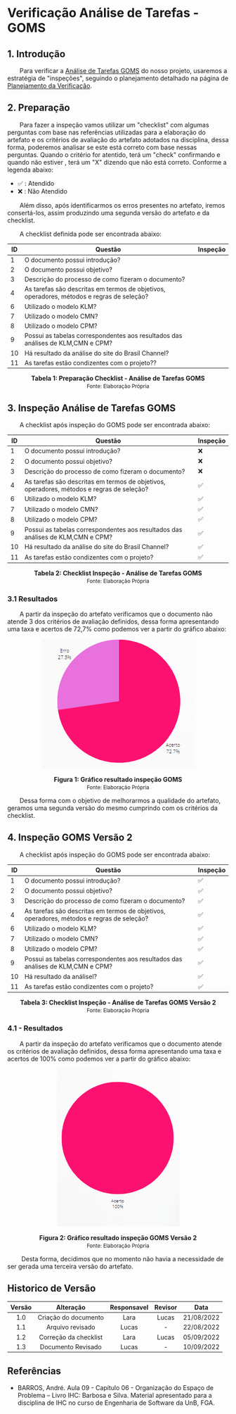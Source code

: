 # Verificação Análise de Tarefas - GOMS

## 1. Introdução

&emsp;&emsp;Para verificar a [Análise de Tarefas GOMS](../../analiseRequisitos/AnaliseDeTarefas/analiseTarefa_Goms.md) do nosso projeto, usaremos a estratégia de "inspeções", seguindo o planejamento detalhado na página de [Planejamento da Verificação](../verificacao/planejamento.md).

## 2. Preparação

&emsp;&emsp;Para fazer a inspeção vamos utilizar um "checklist" com algumas perguntas com base nas referências utilizadas para a elaboração do artefato e os critérios de avaliação do artefato adotados na disciplina, dessa forma, poderemos analisar se este está correto com base nessas perguntas. Quando o critério for atentido, terá um "check" confirmando e quando não estiver , terá um "X" dizendo que não está correto. Conforme a legenda abaixo:

- ✅ : Atendido
- ❌ : Não Atendido

&emsp;&emsp;Além disso, após identificarmos os erros presentes no artefato, iremos consertá-los, assim produzindo uma segunda versão do artefato e da checklist.

&emsp;&emsp;A checklist definida pode ser encontrada abaixo:

<center>

|ID|Questão| Inspeção |
|-----------|-------------|-------------|
| 1  |  O documento possui introdução? |  |
| 2  |  O documento possui objetivo? |  |
| 3  |  Descrição do processo de como fizeram o documento? |  |
| 4  |  As tarefas são descritas em termos de objetivos, operadores, métodos e regras de seleção? |  |
| 6  |  Utilizado o modelo KLM? |  |
| 7  |  Utilizado o modelo CMN? |  |
| 8  |  Utilizado o modelo CPM? |  |
| 9  |  Possui as tabelas correspondentes aos resultados das análises de KLM,CMN e CPM? |  |
| 10 |  Há resultado da análise do site do Brasil Channel? |  |
| 11 |  As tarefas estão condizentes com o projeto?? |  |

</center>

<figcaption align='center'>
    <b>Tabela 1: Preparação Checklist - Análise de Tarefas GOMS </b>
    <br><small> Fonte: Elaboração Própria</small>
</figcaption>

## 3. Inspeção Análise de Tarefas GOMS

&emsp;&emsp;A checklist após inspeção do GOMS pode ser encontrada abaixo:

<center>

|ID|Questão| Inspeção |
|-----------|-------------|-------------|
| 1  |  O documento possui introdução? | ❌ |
| 2  |  O documento possui objetivo? | ❌ |
| 3  |  Descrição do processo de como fizeram o documento? | ❌ |
| 4  |  As tarefas são descritas em termos de objetivos, operadores, métodos e regras de seleção? | ✅ |
| 6  |  Utilizado o modelo KLM? | ✅ |
| 7  |  Utilizado o modelo CMN? | ✅ |
| 8  |  Utilizado o modelo CPM? | ✅ |
| 9  |  Possui as tabelas correspondentes aos resultados das análises de KLM,CMN e CPM? | ✅ |
| 10 |  Há resultado da análise do site do Brasil Channel? | ✅ |
| 11 |  As tarefas estão condizentes com o projeto? | ✅ |

</center>

<figcaption align='center'>
    <b>Tabela 2: Checklist Inspeção - Análise de Tarefas GOMS </b>
    <br><small> Fonte: Elaboração Própria</small>
</figcaption>

### 3.1 Resultados

&emsp;&emsp;A partir da inspeção do artefato verificamos que o documento não atende 3 dos critérios de avaliação definidos, dessa forma apresentando uma taxa e acertos de 72,7% como podemos ver a partir do gráfico abaixo:

<center>

![Grafico](../../assets/graficosVerificacao/grafico1_goms.png)

</center>

<figcaption align='center'>
    <b>Figura 1: Gráfico resultado inspeção GOMS </b>
    <br><small> Fonte: Elaboração Própria </small>
</figcaption>

&emsp;&emsp;Dessa forma com o objetivo de melhorarmos a qualidade do artefato, geramos uma segunda versão do mesmo cumprindo com os critérios da checklist.

## 4. Inspeção GOMS Versão 2

&emsp;&emsp;A checklist após inspeção do GOMS pode ser encontrada abaixo:

<center>

|ID|Questão| Inspeção |
|-----------|-------------|-------------|
| 1  |  O documento possui introdução? | ✅ |
| 2  |  O documento possui objetivo? | ✅ |
| 3  |  Descrição do processo de como fizeram o documento? | ✅ |
| 4  |  As tarefas são descritas em termos de objetivos, operadores, métodos e regras de seleção? | ✅ |
| 6  |  Utilizado o modelo KLM? | ✅ |
| 7  |  Utilizado o modelo CMN? | ✅ |
| 8  |  Utilizado o modelo CPM? | ✅ |
| 9  |  Possui as tabelas correspondentes aos resultados das análises de KLM,CMN e CPM? | ✅ |
| 10  |  Há resultado da análisel? | ✅ |
| 11 |  As tarefas estão condizentes com o projeto? | ✅ |

</center>

<figcaption align='center'>
    <b>Tabela 3: Checklist Inspeção - Análise de Tarefas GOMS Versão 2 </b>
    <br><small> Fonte: Elaboração Própria</small>
</figcaption>

### 4.1 - Resultados

&emsp;&emsp;A partir da inspeção do artefato verificamos que o documento atende os critérios de avaliação definidos, dessa forma apresentando uma taxa e acertos de 100% como podemos ver a partir do gráfico abaixo:

<center>

![Grafico](../../assets/graficosVerificacao/grafico2_goms.png)

</center>

<figcaption align='center'>
    <b>Figura 2: Gráfico resultado inspeção GOMS Versão 2 </b>
    <br><small> Fonte: Elaboração Própria </small>
</figcaption>

&emsp;&emsp; Desta forma, decidimos que no momento não havia a necessidade de ser gerada uma terceira versão do artefato.

## Historico de Versão 

|    Versão    | Alteração| Responsavel        | Revisor     | Data
| :--------: | :----: | :------------------: | :-------------: |:----:|
| 1.0 | Criação do documento | Lara | Lucas | 21/08/2022 |
| 1.1 | Arquivo revisado | Lucas | - | 22/08/2022 |
| 1.2 | Correção da checklist | Lara | Lucas | 05/09/2022 |
| 1.3 | Documento Revisado | Lucas | - | 10/09/2022 |

## Referências

- BARROS, André. Aula 09 - Capítulo 06 - Organização do Espaço de Problema – Livro IHC: Barbosa e Silva. Material apresentado para a disciplina de IHC no curso de Engenharia de Software da UnB, FGA.
